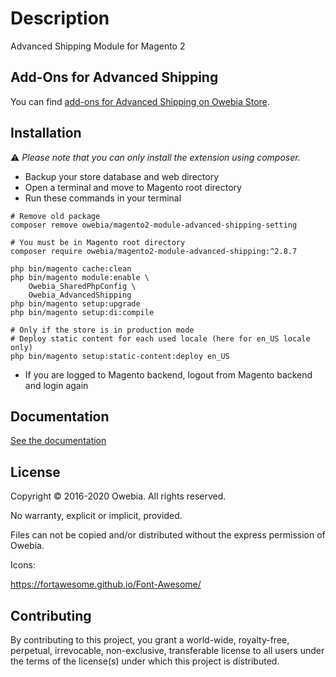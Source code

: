 # Description

Advanced Shipping Module for Magento 2

## Add-Ons for Advanced Shipping

You can find [add-ons for Advanced Shipping on Owebia Store](https://en.store.owebia.com/magento2-module-advanced-shipping.html).

## Installation

:warning: _Please note that you can only install the extension using composer._

* Backup your store database and web directory
* Open a terminal and move to Magento root directory
* Run these commands in your terminal

```shell
# Remove old package
composer remove owebia/magento2-module-advanced-shipping-setting

# You must be in Magento root directory
composer require owebia/magento2-module-advanced-shipping:^2.8.7

php bin/magento cache:clean
php bin/magento module:enable \
    Owebia_SharedPhpConfig \
    Owebia_AdvancedShipping
php bin/magento setup:upgrade
php bin/magento setup:di:compile

# Only if the store is in production mode
# Deploy static content for each used locale (here for en_US locale only)
php bin/magento setup:static-content:deploy en_US
```

* If you are logged to Magento backend, logout from Magento backend and login again

## Documentation

[See the documentation](https://owebia.com/doc/en/magento2-module-advanced-shipping)

## License

Copyright © 2016-2020 Owebia. All rights reserved.

No warranty, explicit or implicit, provided.

Files can not be copied and/or distributed without the express permission of Owebia.


Icons:

https://fortawesome.github.io/Font-Awesome/

## Contributing

By contributing to this project, you grant a world-wide, royalty-free, perpetual, irrevocable, non-exclusive, transferable license to all users under the terms of the license(s) under which this project is distributed.
